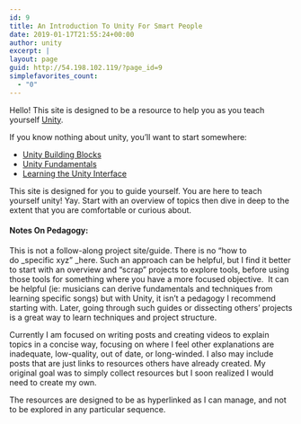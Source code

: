 ```yaml
---
id: 9
title: An Introduction To Unity For Smart People
date: 2019-01-17T21:55:24+00:00
author: unity
excerpt: |
layout: page
guid: http://54.198.102.119/?page_id=9
simplefavorites_count:
  - "0"
---
```

Hello! This site is designed to be a resource to help you as you teach yourself [Unity](https://unity3d.com).

If you know nothing about unity, you&#8217;ll want to start somewhere:

  * [Unity Building Blocks](http://unity.hdyar.com/2019/01/17/unity-building-blocks/)
  * [Unity Fundamentals](http://unity.hdyar.com/fundamentals/)
  * [Learning the Unity Interface](http://unity.hdyar.com/the-unity-interface/)

This site is designed for you to guide yourself. You are here to teach yourself unity! Yay. Start with an overview of topics then dive in deep to the extent that you are comfortable or curious about.

#### Notes On Pedagogy:

This is not a follow-along project site/guide. There is no &#8220;how to do _specific xyz&#8221; _here. Such an approach can be helpful, but I find it better to start with an overview and &#8220;scrap&#8221; projects to explore tools, before using those tools for something where you have a more focused objective.  It can be helpful (ie: musicians can derive fundamentals and techniques from learning specific songs) but with Unity, it isn&#8217;t a pedagogy I recommend starting with. Later, going through such guides or dissecting others&#8217; projects is a great way to learn techniques and project structure.

Currently I am focused on writing posts and creating videos to explain topics in a concise way, focusing on where I feel other explanations are inadequate, low-quality, out of date, or long-winded. I also may include posts that are just links to resources others have already created. My original goal was to simply collect resources but I soon realized I would need to create my own.

The resources are designed to be as hyperlinked as I can manage, and not to be explored in any particular sequence.